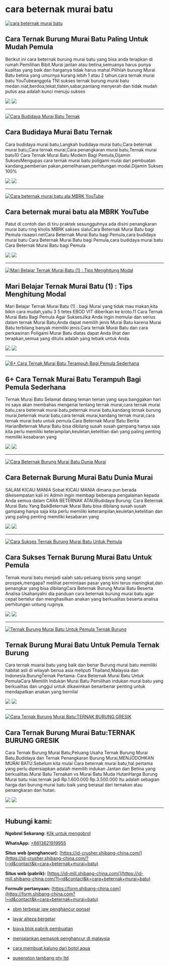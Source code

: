 # cara beternak murai batu

<a href="https://swt.shibang-china.com/?l=id&img&k=cara+beternak+murai+batu" target="_blank">![cara beternak murai batu](http://static.shibang-china.com/all-800x300/2.jpg)</a>

## Cara Ternak Burung Murai Batu Paling Untuk Mudah Pemula
Berikut ini cara beternak burung murai batu yang bisa anda terapkan di rumah.Pemilihan Bibit.Murai jantan atau betina,semuanya harus punya kualitas yang baik dan harganya tidak harus mahal.Pilihlah burung Murai Batu betina yang umurnya kurang lebih 1 atau 2 tahun.cara ternak murai batu YouTubeanggota TNI sukses ternak burung murai batu medan.niat,berdoa,tekat,tlaten,sabar,pantang menyerah dan tidak mudah putus asa adalah kunci menuju sukses


<a href="https://whatsapp.shibangsoft.com/WhatsApp.php" target="_blank" title="WhatsApp">![](http://static.shibang-china.com/icon/whatsapp.png)</a> <a href="https://swt.shibang-china.com/?l=id&icon&k=cara+beternak+murai+batu" target="_blank">![](http://static.shibang-china.com/icon/chat-id.png)</a>

---

<a href="https://swt.shibang-china.com/?l=id&img&k=cara+beternak+murai+batu" target="_blank">![Cara Budidaya Murai Batu Ternak](http://static.shibang-china.com/all-800x300/1127.jpg)</a>

## Cara Budidaya Murai Batu Ternak
Cara budidaya murai batu,Langkah budidaya murai batu,Cara beternak murai batu,Cara ternak murai,Cara penangkaran murai batu,Ternak murai batu10 Cara Ternak Murai Batu Modern Bagi Pemula,Dijamin SuksesMengupas cara ternak murai batu poligami mulai dari pembuatan kandang,pemberian pakan,pemeliharaan,perhitungan modal.Dijamin Sukses 100%


<a href="https://whatsapp.shibangsoft.com/WhatsApp.php" target="_blank" title="WhatsApp">![](http://static.shibang-china.com/icon/whatsapp.png)</a> <a href="https://swt.shibang-china.com/?l=id&icon&k=cara+beternak+murai+batu" target="_blank">![](http://static.shibang-china.com/icon/chat-id.png)</a>

---

<a href="https://swt.shibang-china.com/?l=id&img&k=cara+beternak+murai+batu" target="_blank">![Cara beternak murai batu ala MBRK YouTube](http://static.shibang-china.com/all-800x300/149.jpg)</a>

## Cara beternak murai batu ala MBRK YouTube
Patut di contoh dan di tiru praktek sesungguhnya ada disini penangkaran murai batu ring kholis MBRK sakses slaluCara Beternak Murai Batu bagi Pemula risaasri.netCara Beternak Murai Batu bagi Pemula,cara budidaya murai batu Cara Beternak Murai Batu bagi Pemula,cara budidaya murai batu Cara Beternak Murai Batu bagi Pemula


<a href="https://whatsapp.shibangsoft.com/WhatsApp.php" target="_blank" title="WhatsApp">![](http://static.shibang-china.com/icon/whatsapp.png)</a> <a href="https://swt.shibang-china.com/?l=id&icon&k=cara+beternak+murai+batu" target="_blank">![](http://static.shibang-china.com/icon/chat-id.png)</a>

---

<a href="https://swt.shibang-china.com/?l=id&img&k=cara+beternak+murai+batu" target="_blank">![Mari Belajar Ternak Murai Batu (1) : Tips Menghitung Modal](http://static.shibang-china.com/all-800x300/32.jpg)</a>

## Mari Belajar Ternak Murai Batu (1) : Tips Menghitung Modal
Mari Belajar Ternak Murai Batu (1) : bagi Murai yang tidak mau makan,kita bikin cara mudah,yaitu 3 5 tetes EBOD VIT diberikan ke kroto.11 Cara Ternak Murai Batu Bagi Pemula Agar SuksesJika Anda ingin memulai dan serius dalam ternak Murai Batu,Anda dapat memilih jenis Murai Batu karena Murai Batu terbilang banyak memiliki jenis.Cara ternak Murai Batu dan cara perkawinan Poligami Murai Batu diatas dapat Anda lihat dan terapkan,semua yang ditulis adalah yang tebaik untuk Anda.


<a href="https://whatsapp.shibangsoft.com/WhatsApp.php" target="_blank" title="WhatsApp">![](http://static.shibang-china.com/icon/whatsapp.png)</a> <a href="https://swt.shibang-china.com/?l=id&icon&k=cara+beternak+murai+batu" target="_blank">![](http://static.shibang-china.com/icon/chat-id.png)</a>

---

<a href="https://swt.shibang-china.com/?l=id&img&k=cara+beternak+murai+batu" target="_blank">![6+ Cara Ternak Murai Batu Terampuh Bagi Pemula Sederhana](http://static.shibang-china.com/all-800x300/1227.jpg)</a>

## 6+ Cara Ternak Murai Batu Terampuh Bagi Pemula Sederhana
Ternak Murai Batu Selamat datang teman teman yang saya banggakan hari ini saya akan membahas mengenai tentang ternak murai,cara ternak murai batu,cara beternak murai batu,peternak murai batu,kandang ternak burung murai,beternak murai batu,cara ternak murai,kandang ternak murai,cara ternak murai batu untuk pemula.Cara Beternak Murai Batu Berita HarianBeternak Murai Batu bisa dibilang susah susah gampang hanya saja kita perlu memiliki keterampilan,keuletan,ketelitian dan yang paling penting memiliki kesabaran yang


<a href="https://whatsapp.shibangsoft.com/WhatsApp.php" target="_blank" title="WhatsApp">![](http://static.shibang-china.com/icon/whatsapp.png)</a> <a href="https://swt.shibang-china.com/?l=id&icon&k=cara+beternak+murai+batu" target="_blank">![](http://static.shibang-china.com/icon/chat-id.png)</a>

---

<a href="https://swt.shibang-china.com/?l=id&img&k=cara+beternak+murai+batu" target="_blank">![Cara Beternak Burung Murai Batu Dunia Murai](http://static.shibang-china.com/all-800x300/253.jpg)</a>

## Cara Beternak Burung Murai Batu Dunia Murai
SALAM KICAU MANIA Sobat KICAU MANIA dimana pun berada dikesempatan kali ini Admin ingin membagi beberapa pengalaman kepada Anda semua dalam CARA BETERNAK ATAUBudidaya Burung: Cara Beternak Murai Batu Yang BaikBeternak Murai Batu bisa dibilang susah susah gampang hanya saja kita perlu memiliki keterampilan,keuletan,ketelitian dan yang paling penting memiliki kesabaran yang


<a href="https://whatsapp.shibangsoft.com/WhatsApp.php" target="_blank" title="WhatsApp">![](http://static.shibang-china.com/icon/whatsapp.png)</a> <a href="https://swt.shibang-china.com/?l=id&icon&k=cara+beternak+murai+batu" target="_blank">![](http://static.shibang-china.com/icon/chat-id.png)</a>

---

<a href="https://swt.shibang-china.com/?l=id&img&k=cara+beternak+murai+batu" target="_blank">![Cara Sukses Ternak Burung Murai Batu Untuk Pemula](http://static.shibang-china.com/all-800x300/141.jpg)</a>

## Cara Sukses Ternak Burung Murai Batu Untuk Pemula
Ternak murai batu menjadi salah satu peluang bisnis yang sangat prospek,mengapa? melihat permintaan pasar yang kini terus meningkat,dan penangkar yang bisa dibilangCara Beternak Burung Murai Batu Beserta Analisa UsahanyaIni dia panduan cara beternak burung murai batu agar cepat bertelur dan menghasilkan anakan yang berkualitas beserta analisa perhitungan untung ruginya.


<a href="https://whatsapp.shibangsoft.com/WhatsApp.php" target="_blank" title="WhatsApp">![](http://static.shibang-china.com/icon/whatsapp.png)</a> <a href="https://swt.shibang-china.com/?l=id&icon&k=cara+beternak+murai+batu" target="_blank">![](http://static.shibang-china.com/icon/chat-id.png)</a>

---

<a href="https://swt.shibang-china.com/?l=id&img&k=cara+beternak+murai+batu" target="_blank">![Ternak Burung Murai Batu Untuk Pemula Ternak Burung](http://static.shibang-china.com/all-800x300/44.jpg)</a>

## Ternak Burung Murai Batu Untuk Pemula Ternak Burung
Cara ternak muarai batu yang baik dan benar Burung murai batu memiliki habitat asli di wilayah benua asia meliputi Thailand,Malaysia dan Indonesia.BurungTernak Pertama: Cara Beternak Murai Batu Untuk PemulaCara Memilih Indukan Murai Batu Pemilihan indukan murai batu yang berkualitas dan unggul untuk dikawinkan benarbenar penting untuk mendapatkan anakan yang bernilai


<a href="https://whatsapp.shibangsoft.com/WhatsApp.php" target="_blank" title="WhatsApp">![](http://static.shibang-china.com/icon/whatsapp.png)</a> <a href="https://swt.shibang-china.com/?l=id&icon&k=cara+beternak+murai+batu" target="_blank">![](http://static.shibang-china.com/icon/chat-id.png)</a>

---

<a href="https://swt.shibang-china.com/?l=id&img&k=cara+beternak+murai+batu" target="_blank">![Cara Ternak Burung Murai Batu:TERNAK BURUNG GRESIK](http://static.shibang-china.com/all-800x300/1415.jpg)</a>

## Cara Ternak Burung Murai Batu:TERNAK BURUNG GRESIK
Cara Ternak Burung Murai Batu,Peluang Usaha Ternak Burung Murai Batu,Budidaya dan Ternak Penangkaran Burung Murai,MENJODOHKAN MURAI BATU.Sebelum kita mulai Cara beternak murai batu,hal pertama yang perlu dipersiapkan adalah memilih indukan Jantan dan Betina yang berkualitas.Murai Batu Ternakan vs Murai Batu Muda HutanHarga Burung Murai batu nias ternak jadi Rp.1.600.000 Rp.3.500.000 Itu adalah sebagian harga dari burung murai batu baik yang berasal dari ternakan atau penangkaran dan hutan.


<a href="https://whatsapp.shibangsoft.com/WhatsApp.php" target="_blank" title="WhatsApp">![](http://static.shibang-china.com/icon/whatsapp.png)</a> <a href="https://swt.shibang-china.com/?l=id&icon&k=cara+beternak+murai+batu" target="_blank">![](http://static.shibang-china.com/icon/chat-id.png)</a>

---
## Hubungi kami:

**Ngobrol Sekarang:** [Klik untuk mengobrol](https://swt.shibang-china.com?l=id&contact&k=cara+beternak+murai+batu)

**WhatsApp:**  [+8613621919955](https://whatsapp.shibangsoft.com/WhatsApp.php)

**Situs web (penghancur):** [https://id-crusher.shibang-china.com/](https://id-crusher.shibang-china.com/?l=id&contact&k=cara+beternak+murai+batu)

**Situs web (pabrik):** [https://id-mill.shibang-china.com/](https://id-mill.shibang-china.com/?l=id&contact&k=cara+beternak+murai+batu)

**Formulir pertanyaan:** [https://form.shibang-china.com](https://form.shibang-china.com?l=id&contact&k=cara+beternak+murai+batu)

* [sbm terbesar jaw penghancur ponsel](../34/sbm%20terbesar%20jaw%20penghancur%20ponsel.md)

* [layar alteza bergetar](../32/layar%20alteza%20bergetar.md)

* [biaya blok pabrik pembuatan](../34/biaya%20blok%20pabrik%20pembuatan.md)

* [menjalankan pemasok penghancur di malaysia](../33/menjalankan%20pemasok%20penghancur%20di%20malaysia.md)

* [cara membuat kalung dari botol aqua](../35/cara%20membuat%20kalung%20dari%20botol%20aqua.md)

* [queenston tambang pty ltd](../33/queenston%20tambang%20pty%20ltd.md)